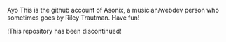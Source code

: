 Ayo
This is the github account of Asonix, a musician/webdev person who sometimes goes by Riley Trautman.
Have fun! 

!This repository has been discontinued!
